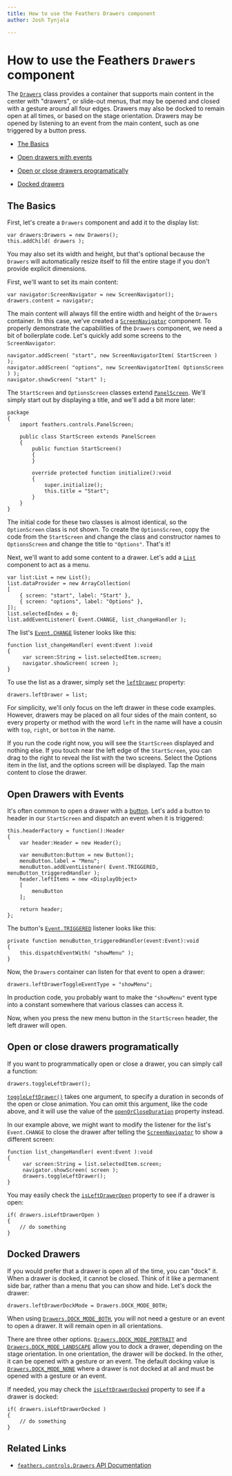 ```yaml
---
title: How to use the Feathers Drawers component  
author: Josh Tynjala

---
```

# How to use the Feathers `Drawers` component

The [`Drawers`](../api-reference/feathers/controls/Drawers.html) class provides a container that supports main content in the center with "drawers", or slide-out menus, that may be opened and closed with a gesture around all four edges. Drawers may also be docked to remain open at all times, or based on the stage orientation. Drawers may be opened by listening to an event from the main content, such as one triggered by a button press.

-   [The Basics](#the-basics)

-   [Open drawers with events](#open-drawers-with-events)

-   [Open or close drawers programatically](#open-or-close-drawers-programatically)

-   [Docked drawers](#docked-drawers)

## The Basics

First, let's create a `Drawers` component and add it to the display list:

``` code
var drawers:Drawers = new Drawers();
this.addChild( drawers );
```

You may also set its width and height, but that's optional because the `Drawers` will automatically resize itself to fill the entire stage if you don't provide explicit dimensions.

First, we'll want to set its main content:

``` code
var navigator:ScreenNavigator = new ScreenNavigator();
drawers.content = navigator;
```

The main content will always fill the entire width and height of the `Drawers` container. In this case, we've created a [`ScreenNavigator`](screen-navigator.html) component. To properly demonstrate the capabilities of the `Drawers` component, we need a bit of boilerplate code. Let's quickly add some screens to the `ScreenNavigator`:

``` code
navigator.addScreen( "start", new ScreenNavigatorItem( StartScreen ) );
navigator.addScreen( "options", new ScreenNavigatorItem( OptionsScreen ) );
navigator.showScreen( "start" );
```

The `StartScreen` and `OptionsScreen` classes extend [`PanelScreen`](panel-screen.html). We'll simply start out by displaying a title, and we'll add a bit more later:

``` code
package
{
    import feathers.controls.PanelScreen;
 
    public class StartScreen extends PanelScreen
    {
        public function StartScreen()
        {
        }
 
        override protected function initialize():void
        {
            super.initialize();
            this.title = "Start";
        }
    }
}
```

The initial code for these two classes is almost identical, so the `OptionScreen` class is not shown. To create the `OptionsScreen`, copy the code from the `StartScreen` and change the class and constructor names to `OptionsScreen` and change the title to `"Options"`. That's it!

Next, we'll want to add some content to a drawer. Let's add a [`List`](list.html) component to act as a menu.

``` code
var list:List = new List();
list.dataProvider = new ArrayCollection(
[
    { screen: "start", label: "Start" },
    { screen: "options", label: "Options" },
]);
list.selectedIndex = 0;
list.addEventListener( Event.CHANGE, list_changeHandler );
```

The list's [`Event.CHANGE`](../api-reference/feathers/controls/List.html#event:change) listener looks like this:

``` code
function list_changeHandler( event:Event ):void
{
     var screen:String = list.selectedItem.screen;
     navigator.showScreen( screen );
}
```

To use the list as a drawer, simply set the [`leftDrawer`](../api-reference/feathers/controls/Drawers.html#leftDrawer) property:

``` code
drawers.leftDrawer = list;
```

For simplicity, we'll only focus on the left drawer in these code examples. However, drawers may be placed on all four sides of the main content, so every property or method with the word `left` in the name will have a cousin with `top`, `right`, or `bottom` in the name.

If you run the code right now, you will see the `StartScreen` displayed and nothing else. If you touch near the left edge of the `StartScreen`, you can drag to the right to reveal the list with the two screens. Select the Options item in the list, and the options screen will be displayed. Tap the main content to close the drawer.

## Open Drawers with Events

It's often common to open a drawer with a [button](button.html). Let's add a button to header in our `StartScreen` and dispatch an event when it is triggered:

``` code
this.headerFactory = function():Header
{
    var header:Header = new Header();

    var menuButton:Button = new Button();
    menuButton.label = "Menu";
    menuButton.addEventListener( Event.TRIGGERED, menuButton_triggeredHandler );
    header.leftItems = new <DisplayObject>
    [
        menuButton
    ];

    return header;
};
```

The button's [`Event.TRIGGERED`](../api-reference/feathers/controls/Button.html#event:triggered) listener looks like this:

``` code
private function menuButton_triggeredHandler(event:Event):void
{
    this.dispatchEventWith( "showMenu" );
}
```

Now, the `Drawers` container can listen for that event to open a drawer:

``` code
drawers.leftDrawerToggleEventType = "showMenu";
```

In production code, you probably want to make the `"showMenu"` event type into a constant somewhere that various classes can access it.

Now, when you press the new menu button in the `StartScreen` header, the left drawer will open.

## Open or close drawers programatically

If you want to programmatically open or close a drawer, you can simply call a function:

``` code
drawers.toggleLeftDrawer();
```

[`toggleLeftDrawer()`](../api-reference/feathers/controls/Drawers.html#toggleLeftDrawer()) takes one argument, to specify a duration in seconds of the open or close animation. You can omit this argument, like the code above, and it will use the value of the [`openOrCloseDuration`](../api-reference/feathers/controls/Drawers.html#openOrCloseDuration) property instead.

In our example above, we might want to modify the listener for the list's `Event.CHANGE` to close the drawer after telling the [`ScreenNavigator`](screen-navigator.html) to show a different screen:

``` code
function list_changeHandler( event:Event ):void
{
     var screen:String = list.selectedItem.screen;
     navigator.showScreen( screen );
     drawers.toggleLeftDrawer();
}
```

You may easily check the [`isLeftDrawerOpen`](../api-reference/feathers/controls/Drawers.html#isLeftDrawerOpen) property to see if a drawer is open:

``` code
if( drawers.isLeftDrawerOpen )
{
    // do something
}
```

## Docked Drawers

If you would prefer that a drawer is open all of the time, you can "dock" it. When a drawer is docked, it cannot be closed. Think of it like a permanent side bar, rather than a menu that you can show and hide. Let's dock the drawer:

``` code
drawers.leftDrawerDockMode = Drawers.DOCK_MODE_BOTH;
```

When using [`Drawers.DOCK_MODE_BOTH`](../api-reference/feathers/controls/Drawers.html#DOCK_MODE_BOTH), you will not need a gesture or an event to open a drawer. It will remain open in all orientations.

There are three other options. [`Drawers.DOCK_MODE_PORTRAIT`](../api-reference/feathers/controls/Drawers.html#DOCK_MODE_PORTRAIT) and [`Drawers.DOCK_MODE_LANDSCAPE`](../api-reference/feathers/controls/Drawers.html#DOCK_MODE_LANDSCAPE) allow you to dock a drawer, depending on the stage orientation. In one orientation, the drawer will be docked. In the other, it can be opened with a gesture or an event. The default docking value is [`Drawers.DOCK_MODE_NONE`](../api-reference/feathers/controls/Drawers.html#DOCK_MODE_NONE) where a drawer is not docked at all and must be opened with a gesture or an event.

If needed, you may check the [`isLeftDrawerDocked`](../api-reference/feathers/controls/Drawers.html#isLeftDrawerDocked) property to see if a drawer is docked:

``` code
if( drawers.isLeftDrawerDocked )
{
    // do something
}
```

## Related Links

-   [`feathers.controls.Drawers` API Documentation](../api-reference/feathers/controls/Drawers.html)